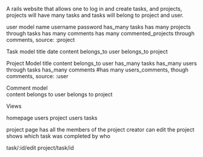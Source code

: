 A rails website that allows one to log in and create tasks, and projects, projects will have many tasks and tasks will belong to project and user. 


user model 
name 
username 
password 
has_many tasks 
has many projects through tasks 
has many comments 
has many commented_projects through comments, source: :project

Task model 
title 
date 
content 
belongs_to user
belongs_to project


Project Model 
title 
content 
belongs_to user 
has_many tasks 
has_many users through tasks
has_many comments 
#has many users_comments, though comments, source: :user

Comment model  
content 
belongs to user
belongs to project

Views

homepage
users project 
users tasks
 

project page has all the members of the project 
creator can edit the project
shows which task was completed by who 


task/:id/edit 
project/task/id  


